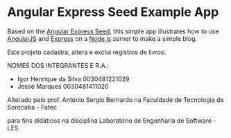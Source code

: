 # Angular Express Seed Example App

Based on the [Angular Express Seed](https://github.com/btford/angular-express-seed), this simple app illustrates how to use [AngularJS](http://angularjs.org/) and [Express](http://expressjs.com/) on a [Node.js](http://nodejs.org/) server to make a simple blog.

Este projeto cadastra, altera e exclui registros de livros.

NOMES DOS INTEGRANTES E R.A.:

- Igor Henrique da Silva  0030481221029
- Jessé Marques           0030481411020

Alterado pelo prof. Antonio Sergio Bernardo na Faculdade de Tecnologia de Sorocaba - Fatec

para fins didáticos na disciplina Laboratório de Engenharia de Software - LES
